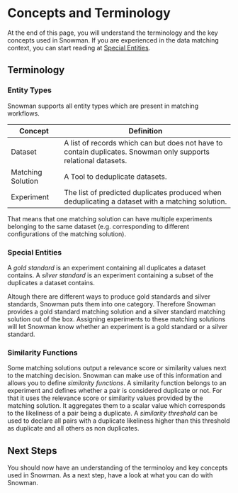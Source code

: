 # Concepts and Terminology

At the end of this page, you will understand the terminology and the key concepts used in Snowman.
If you are experienced in the data matching context, you can start reading at [Special Entities](#special-entities).

## Terminology

### Entity Types

Snowman supports all entity types which are present in matching workflows.

| Concept           | Definition                                                                                                      |
| ----------------- | --------------------------------------------------------------------------------------------------------------- |
| Dataset           | A list of records which can but does not have to contain duplicates. Snowman only supports relational datasets. |
| Matching Solution | A Tool to deduplicate datasets.                                                                                 |
| Experiment        | The list of predicted duplicates produced when deduplicating a dataset with a matching solution.                |

That means that one matching solution can have multiple experiments belonging to the same dataset (e.g. corresponding to different configurations of the matching solution).

### Special Entities

A *gold standard* is an experiment containing all duplicates a dataset contains.
A *silver standard* is an experiment containing a subset of the duplicates a dataset contains.

Altough there are different ways to produce gold standards and silver standards, Snowman puts them into one category.
Therefore Snowman provides a gold standard matching solution and a silver standard matching solution out of the box.
Assigning experiments to these matching solutions will let Snowman know whether an experiment is a gold standard or a silver standard.

### Similarity Functions

Some matching solutions output a relevance score or similarity values next to the matching decision.
Snowman can make use of this information and allows you to define *similarity functions*.
A similarity function belongs to an experiment and defines whether a pair is considered duplicate or not.
For that it uses the relevance score or similarity values provided by the matching solution.
It aggregates them to a scalar value which corresponds to the likeliness of a pair being a duplicate.
A *similarity threshold* can be used to declare all pairs with a duplicate likeliness higher than this threshold as duplicate and all others as non duplicates.

## Next Steps

You should now have an understanding of the terminoloy and key concepts used in Snowman.
As a next step, have a look at what you can do with Snowman.
